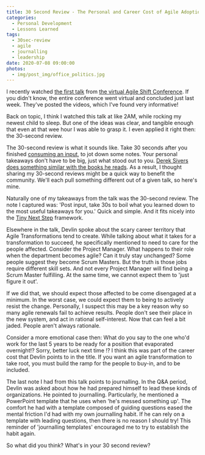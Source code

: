 ```yaml
---
title: 30 Second Review - The Personal and Career Cost of Agile Adoption
categories:
  - Personal Development
  - Lessons Learned
tags:
  - 30sec-review
  - agile
  - journalling
  - leadership
date: 2020-07-08 09:00:00
photos:
  - img/post_img/office_politics.jpg
---
```


I recently watched [the first talk](https://youtu.be/6_L_5pmGGS4) from [the virtual Agile Shift Conference](https://theagileshift.com/). If you didn't know, the entire conference went virtual and concluded just last week. They've posted the videos, which I've found very informative! 

Back on topic, I think I watched this talk at like 2AM, while rocking my newest child to sleep. But one of the ideas was clear, and tangible enough that even at that wee hour I was able to grasp it. I even applied it right then: the 30-second review.

The 30-second review is what it sounds like. Take 30 seconds after you finished [consuming an input](/2020/05/25/i-o-i/), to jot down some notes. Your personal takeaways don't have to be big, just what stood out to you. [Derek Sivers does something similar with the books he reads](https://sivers.org/book). As a result, I thought sharing my 30-second reviews might be a quick way to benefit the community. We'll each pull something different out of a given talk, so here's mine.

Naturally one of my takeaways from the talk was the 30-second review. The note I captured was: 'Post input, take 30s to boil what you learned down to the most useful takeaways for you.' Quick and simple. And it fits nicely into the [Tiny Next Step](/2018/12/31/tiny-next-steps/) framework.

Elsewhere in the talk, Devlin spoke about the scary career territory that Agile Transformations tend to create. While talking about what it takes for a transformation to succeed, he specifically mentioned to need to care for the people affected. Consider the Project Manager. What happens to their role when the department becomes agile? Can it truly stay unchanged? Some people suggest they become Scrum Masters. But the truth is those jobs require different skill sets. And not every Project Manager will find being a Scrum Master fulfilling. At the same time, we cannot expect them to 'just figure it out'.

If we did that, we should expect those affected to be come disengaged at a minimum. In the worst case, we could expect them to being to actively resist the change. Personally, I suspect this may be a key reason why so many agile renewals fail to achieve results. People don't see their place in the new system, and act in rational self-interest. Now that can feel a bit jaded. People aren't always rationale.

Consider a more emotional case then: What do you say to the one who'd work for the last 5 years to be ready for a position that evaporated overnight!? Sorry, better luck next time !? I think this was part of the career cost that Devlin points to in the title. If you want an agile transformation to take root, you must build the ramp for the people to buy-in, and to be included.

The last note I had from this talk points to journalling. In the Q&A period, Devlin was asked about how he had prepared himself to lead these kinds of organizations. He pointed to journalling. Particularly, he mentioned a PowerPoint template that he uses when 'he's messed something up'. The comfort he had with a template composed of guiding questions eased the mental friction I'd had with my own journalling habit. If he can rely on a template with leading questions, then there is no reason I should try! This reminder of 'journalling templates' encouraged me to try to establish the habit again.

So what did you think? What's in your 30 second review?
